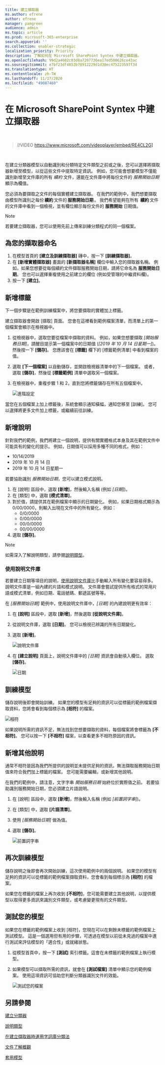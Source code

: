 ```yaml
---
title: 建立擷取器
ms.author: efrene
author: efrene
manager: pamgreen
audience: admin
ms.topic: article
ms.prod: microsoft-365-enterprise
search.appverid: ''
ms.collection: enabler-strategic
localization_priority: Priority
description: 了解如何在 Microsoft SharePoint Syntex 中建立擷取器。
ms.openlocfilehash: 99d2a4602c03d8a7207736ea17ed500626ce43ac
ms.sourcegitcommit: e7bf23df4852b78912229d1d38ec475223597f34
ms.translationtype: HT
ms.contentlocale: zh-TW
ms.lasthandoff: 11/17/2020
ms.locfileid: "49087460"
---
```

# <a name="create-an-extractor-in-microsoft-sharepoint-syntex"></a>在 Microsoft SharePoint Syntex 中建立擷取器


</br>

> [!VIDEO https://www.microsoft.com/videoplayer/embed/RE4CL2G]

</br> 

在建立分類器模型以自動識別和分類特定文件類型之前或之後，您可以選擇將擷取器新增至模型，以從這些文件中提取特定資訊。 例如，您可能會想要模型不僅能識別新增至文件庫的所有 *續約* 文件，還能在文件庫中將每份文件的 *服務開始日期* 顯示為欄值。

您必須為要擷取之文件的每個實體建立擷取器。 在我們的範例中，我們想要擷取由模型所識別之每份 **續約** 文件的 **服務開始日期** 。 我們希望能夠在所有  **續約** 文件的文件庫中看到一個檢視，並有欄位顯示每份文件的 **服務開始** 日期值。 

> [!NOTE]
> 若要建立擷取器，您可以使用先前上傳來訓練分類程式的同一個檔案。 

## <a name="name-your-extractor"></a>為您的擷取器命名

1. 在模型首頁的 **[建立及訓練擷取器]** 磚中，按一下 **[訓練擷取器]**。
2. 在 **[新增實體擷取器]** 畫面的 **[新擷取器名稱]** 欄位中輸入您的擷取器名稱。 例如，如果您想要從每個續約文件擷取服務開始日期，請將它命名為 **服務開始日期**。 您也可以選擇重複使用之前建立的欄位 (例如受管理的中繼資料欄)。
3. 按一下 **[建立]**。

## <a name="add-a-label"></a>新增標籤

下一個步驟是在範例訓練檔案中，將您要擷取的實體加上標籤。

建立擷取器會開啟 [擷取] 頁面。 您會在這裡看到範例檔案清單，而清單上的第一個檔案會顯示在檢視器中。

1. 從檢視器中，選取您要從檔案中擷取的資料。 例如，如果您想要擷取 *[開始服務日期]*，請醒目提示第一個檔案中的日期值 (*[2019 年 10 月 14 日星期一]*)。 然後按一下 **[儲存]**。  您應該會在 **[標籤]** 欄下的 [標籤範例清單] 中看到檔案的值。
2. 選取 **[下一個檔案]** 以自動儲存，並開啟檢視器清單中的下一個檔案。 或者，選取 **[儲存]**，然後從 **[標籤範例]** 清單中選取另一個檔案。
3. 在檢視器中，重複步驟 1 和 2，直到您將標籤儲存在所有五個檔案中。

    ![進階設定](../media/content-understanding/select-service-start-date.png) 

 
當您在五個檔案上加上標籤後，系統會顯示通知橫幅，通知您移至 [訓練]。 您可以選擇將更多文件加上標籤，或繼續前往訓練。 

## <a name="add-an-explanation"></a>新增說明

針對我們的範例，我們將建立一個說明，提供有關實體格式本身及其在範例文件中可能具有的變化的提示。 例如，日期值可以採用多種不同的格式，例如：
- 10/14/2019
- 2019 年 10 月 14 日
- 2019 年 10 月 14 日星期一
 

若要協助識別 *服務開始日期*，您可以建立模式說明。

1. 在 [說明] 區段中，選取 **[新增]**，然後輸入名稱 (例如 *[日期]*)。
2. 在 [類型] 中，選取 **[模式清單]**。
3. 對於值，請提供其在範例檔案中顯示的日期變化。 例如，如果日期格式顯示為 0/00/0000，則輸入出現在文件中的所有變化，例如：
    - 0/0/0000
    - 0/00/0000
    - 00/0/0000
    - 00/00/0000
4. 選取 **[儲存]**。

> [!NOTE]
> 如需深入了解說明類型，請參閱[說明類型](https://docs.microsoft.com/microsoft-365/contentunderstanding/explanation-types-overview)。  


### <a name="use-the-explanation-library"></a>使用說明文件庫

若要建立日期等項目的說明，[使用說明文件庫](https://docs.microsoft.com/microsoft-365/contentunderstanding/explanation-types-overview#use-the-explanation-library)比手動輸入所有變化要容易得多。 說明文件庫是一組內建的片語和模式說明。 文件庫會嘗試提供所有格式的常用片語或模式清單，例如日期、電話號碼、郵遞區號等等。 

在 *[服務開始日期]* 範例中，使用說明文件庫中，*[日期]* 的內建說明更有效率：

1. 在 **[說明]** 區段中，選取 **[新增]**，然後選取 **[從說明文件庫]**。
2. 從說明文件庫，選取 **[日期]**。 您可以檢視已辨識的所有日期變化。
3. 選取 **[新增]**。</br>

    ![說明文件庫](../media/content-understanding/explanation-library.png) 

4. 在 **[建立說明]** 頁面上，說明文件庫中的 *[日期]* 資訊會自動填入欄位。 選取 **[儲存]**。</br>

    ![日期](../media/content-understanding/date-explanation-library.png) 

## <a name="train-the-model"></a>訓練模型 

儲存說明後即會開始訓練。 如果您的模型有足夠的資訊可以從標籤的範例檔案擷取資料，您將會看到每個標示為 **[相符]** 的檔案。  

![相符](../media/content-understanding/match2.png) 

如果說明所需的資訊不足，無法找到您想要擷取的資料，每個檔案將會標籤為 **[不相符]**。 您可以按一下 **[不相符]** 檔案，以查看更多不相符原因的資訊。


## <a name="add-another-explanation"></a>新增其他說明

通常不相符是因為我們所提供的說明並未提供足夠的資訊，無法擷取服務開始日期值來符合我們加上標籤的檔案。 您可能需要編輯，或新增其他說明。

在我們的範例中，請注意，文字字串 *開始服務日期* 始終位於實際值之前。 若要協助識別服務開始日期，您必須建立片語說明。

1. 在 [說明] 區段中，選取 **[新增]**，然後輸入名稱 (例如 *[前置詞字串]*)。
2. 在 [類型] 中，選取 **[片語清單]**。
3. 使用 *[服務開始日期]* 做為值。
4. 選取 **[儲存]**。

    ![前置詞字串](../media/content-understanding/prefix-string.png) 

## <a name="train-the-model-again"></a>再次訓練模型

儲存說明之後即會再次開始訓練，這次使用範例中的兩個說明。 如果您的模型有足夠的資訊可以從標籤的範例檔案擷取資料，您會看到每個標示為 **[相符]** 的檔案。 

如果您在標籤的檔案上再次收到 **[不相符]**，您可能需要建立其他說明，以提供模型以取得更多資訊來識別文件類型，或考慮變更現有的文件類型。

## <a name="test-your-model"></a>測試您的模型

如果您在標籤的範例檔案上收到 [相符]，您現在可以在剩餘未標籤的範例檔案上測試模型。 這是一個選用但有用的步驟，可透過在模型以前從未見過的檔案中進行測試來評估模型的「適合性」或就緒狀態。

1. 從模型首頁中，按一下 **[測試]** 索引標籤。這會在未標籤的範例檔案上執行模型。
2. 如果模型可以擷取所需的資訊，就會在 **[測試檔案]** 清單中顯示您的範例檔案。 使用這項資訊可協助您判斷分類器識別文件的效能。

    ![測試您的檔案](../media/content-understanding/test-filies-extractor.png) 

## <a name="see-also"></a>另請參閱
[建立分類器](create-a-classifier.md)

[說明類型](explanation-types-overview.md)

[在建立擷取器時運用字詞庫分類法](leverage-term-store-taxonomy.md)

[文件了解概觀](document-understanding-overview.md)

[套用模型](apply-a-model.md) 
